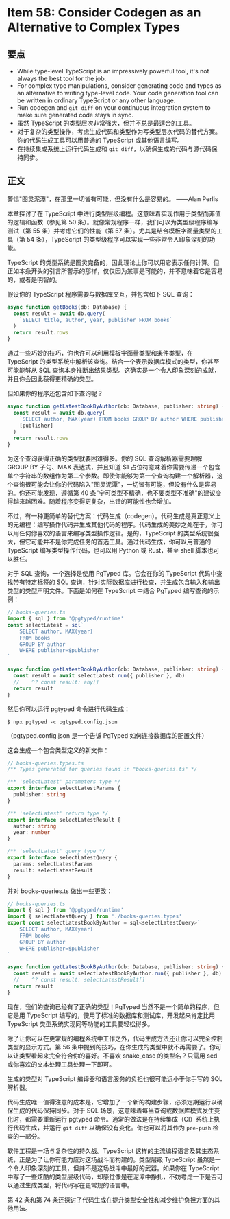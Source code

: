 # Item 58: Consider Codegen as an Alternative to Complex Types

## 要点

- While type-level TypeScript is an impressively powerful tool, it's not always the best tool for the job.
- For complex type manipulations, consider generating code and types as an alternative to writing type-level code. Your code generation tool can be written in ordinary TypeScript or any other language.
- Run codegen and `git diff` on your continuous integration system to make sure generated code stays in sync.
- 虽然 TypeScript 的类型层次非常强大，但并不总是最适合的工具。
- 对于复杂的类型操作，考虑生成代码和类型作为写类型层次代码的替代方案。你的代码生成工具可以用普通的 TypeScript 或其他语言编写。
- 在持续集成系统上运行代码生成和 `git diff`，以确保生成的代码与源代码保持同步。

## 正文

警惕"图灵泥潭"，在那里一切皆有可能，但没有什么是容易的。
——Alan Perlis

本章探讨了在 TypeScript 中进行类型层级编程。这意味着实现作用于类型而非值的逻辑和函数（参见第 50 条）。就像常规程序一样，我们可以为类型级程序编写测试（第 55 条）并考虑它们的性能（第 57 条）。尤其是结合模板字面量类型的工具（第 54 条），TypeScript 的类型级程序可以实现一些非常令人印象深刻的功能。

TypeScript 的类型系统是图灵完备的，因此理论上你可以用它表示任何计算。但正如本条开头的引言所警示的那样，仅仅因为某事是可能的，并不意味着它是容易的，或者是明智的。

假设你的 TypeScript 程序需要与数据库交互，并包含如下 SQL 查询：

```ts
async function getBooks(db: Database) {
  const result = await db.query(
    `SELECT title, author, year, publisher FROM books`
  )
  return result.rows
}
```

通过一些巧妙的技巧，你也许可以利用模板字面量类型和条件类型，在 TypeScript 的类型系统中解析该查询。结合一个表示数据库模式的类型，你甚至可能能够从 SQL 查询本身推断出结果类型。这确实是一个令人印象深刻的成就，并且你会因此获得更精确的类型。

但如果你的程序还包含如下查询呢？

```ts
async function getLatestBookByAuthor(db: Database, publisher: string) {
  const result = await db.query(
    `SELECT author, MAX(year) FROM books GROUP BY author WHERE publisher=$1`,
    [publisher]
  )
  return result.rows
}
```

为这个查询获得正确的类型就要困难得多。你的 SQL 查询解析器需要理解 GROUP BY 子句、MAX 表达式，并且知道 $1 占位符意味着你需要传递一个包含单个字符串的数组作为第二个参数。即使你能够为第一个查询构建一个解析器，这个查询很可能会让你的代码陷入"图灵泥潭"，一切皆有可能，但没有什么是容易的。你还可能发现，遵循第 40 条"宁可类型不精确，也不要类型不准确"的建议变得越来越困难。随着程序变得更复杂，出错的可能性也会增加。

不过，有一种更简单的替代方案：代码生成（codegen）。代码生成是真正意义上的元编程：编写操作代码并生成其他代码的程序。代码生成的美妙之处在于，你可以用任何你喜欢的语言来编写类型操作逻辑。是的，TypeScript 的类型系统很强大，但它可能并不是你完成任务的首选工具。通过代码生成，你可以用普通的 TypeScript 编写类型操作代码，也可以用 Python 或 Rust，甚至 shell 脚本也可以胜任。

对于 SQL 查询，一个选择是使用 PgTyped 库。它会在你的 TypeScript 代码中查找带有特定标签的 SQL 查询，针对实际数据库进行检查，并生成包含输入和输出类型的类型声明文件。下面是如何在 TypeScript 中结合 PgTyped 编写查询的示例：

```ts
// books-queries.ts
import { sql } from '@pgtyped/runtime'
const selectLatest = sql`
    SELECT author, MAX(year)
    FROM books
    GROUP BY author
    WHERE publisher=$publisher
`

async function getLatestBookByAuthor(db: Database, publisher: string) {
  const result = await selectLatest.run({ publisher }, db)
  //    ^? const result: any[]
  return result
}
```

然后你可以运行 pgtyped 命令进行代码生成：

```
$ npx pgtyped -c pgtyped.config.json
```

（pgtyped.config.json 是一个告诉 PgTyped 如何连接数据库的配置文件）

这会生成一个包含类型定义的新文件：

```ts
// books-queries.types.ts
/** Types generated for queries found in "books-queries.ts" */

/** 'selectLatest' parameters type */
export interface selectLatestParams {
  publisher: string
}

/** 'selectLatest' return type */
export interface selectLatestResult {
  author: string
  year: number
}

/** 'selectLatest' query type */
export interface selectLatestQuery {
  params: selectLatestParams
  result: selectLatestResult
}
```

并对 books-queries.ts 做出一些更改：

```ts
// books-queries.ts
import { sql } from '@pgtyped/runtime'
import { selectLatestQuery } from './books-queries.types'
export const selectLatestBookByAuthor = sql<selectLatestQuery>`
    SELECT author, MAX(year)
    FROM books
    GROUP BY author
    WHERE publisher=$publisher
`

async function getLatestBookByAuthor(db: Database, publisher: string) {
  const result = await selectLatestBookByAuthor.run({ publisher }, db)
  //    ^? const result: selectLatestResult[]
  return result
}
```

现在，我们的查询已经有了正确的类型！PgTyped 当然不是一个简单的程序，但它是用 TypeScript 编写的，使用了标准的数据库和测试库，开发起来肯定比用 TypeScript 类型系统实现同等功能的工具要轻松得多。

除了让你可以在更常规的编程系统中工作之外，代码生成方法还让你可以完全控制类型的显示方式。第 56 条中提到的技巧，在你生成的类型中就不再需要了。你可以让类型看起来完全符合你的喜好。不喜欢 snake_case 的类型名？只需用 sed 或你喜欢的文本处理工具处理一下即可。

生成的类型对 TypeScript 编译器和语言服务的负担也很可能远小于你手写的 SQL 解析器。

代码生成唯一值得注意的成本是，它增加了一个新的构建步骤，必须定期运行以确保生成的代码保持同步。对于 SQL 场景，这意味着每当查询或数据库模式发生变化时，都需要重新运行 pgtyped 命令。通常的做法是在持续集成（CI）系统上执行代码生成，并运行 `git diff` 以确保没有变化。你也可以将其作为 `pre-push` 检查的一部分。

软件工程是一场与复杂性的持久战。TypeScript 这样的主流编程语言及其生态系统，正是为了让你有能力应对这场战斗而构建的。类型层级 TypeScript 虽然是一个令人印象深刻的工具，但并不是这场战斗中最好的武器。如果你在 TypeScript 中写了一些炫酷的类型层级代码，却感觉像是在泥潭中挣扎，不妨考虑一下是否可以通过生成类型，将代码写在更常规的语言中。

第 42 条和第 74 条还探讨了代码生成在提升类型安全性和减少维护负担方面的其他用法。
